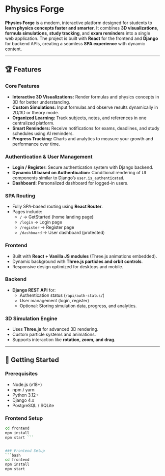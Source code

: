 # Physics Forge

**Physics Forge** is a modern, interactive platform designed for students to **learn physics concepts faster and smarter**. It combines **3D visualizations**, **formula simulations**, **study tracking**, and **exam reminders** into a single web application. The project is built with **React** for the frontend and **Django** for backend APIs, creating a seamless **SPA experience** with dynamic content.

---

## 🏆 Features

### Core Features
- **Interactive 3D Visualizations:** Render formulas and physics concepts in 3D for better understanding.
- **Custom Simulations:** Input formulas and observe results dynamically in 2D/3D or theory mode.
- **Organized Learning:** Track subjects, notes, and references in one centralized platform.
- **Smart Reminders:** Receive notifications for exams, deadlines, and study schedules using AI reminders.
- **Progress Tracking:** Charts and analytics to measure your growth and performance over time.

### Authentication & User Management
- **Login / Register:** Secure authentication system with Django backend.
- **Dynamic UI based on Authentication:** Conditional rendering of UI components similar to Django’s `user.is_authenticated`.
- **Dashboard:** Personalized dashboard for logged-in users.

### SPA Routing
- Fully SPA-based routing using **React Router**.
- Pages include:
  - `/` → GetStarted (home landing page)
  - `/login` → Login page
  - `/register` → Register page
  - `/dashboard` → User dashboard (protected)

### Frontend
- Built with **React + Vanilla JS modules** (Three.js animations embedded).
- Dynamic background with **Three.js particles and orbit controls**.
- Responsive design optimized for desktops and mobile.

### Backend
- **Django REST API** for:
  - Authentication status (`/api/auth-status/`)
  - User management (login, register)
  - Optional: Storing simulation data, progress, and analytics.

### 3D Simulation Engine
- Uses **Three.js** for advanced 3D rendering.
- Custom particle systems and animations.
- Supports interaction like **rotation, zoom, and drag**.

---

## 🚀 Getting Started

### Prerequisites
- Node.js (v18+)
- npm / yarn
- Python 3.12+
- Django 4.x
- PostgreSQL / SQLite

### Frontend Setup
```bash
cd frontend
npm install
npm start ```


### Frontend Setup
```bash
cd frontend
npm install
npm start
```